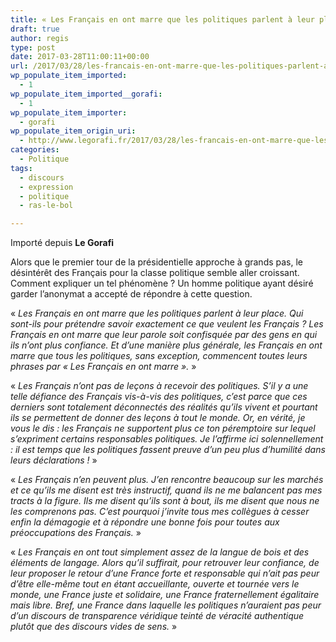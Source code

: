```yaml
---
title: « Les Français en ont marre que les politiques parlent à leur place » par un politique qui parle au nom des Français
draft: true
author: regis
type: post
date: 2017-03-28T11:00:11+00:00
url: /2017/03/28/les-francais-en-ont-marre-que-les-politiques-parlent-a-leur-place-par-un-politique-qui-parle-au-nom-des-francais/
wp_populate_item_imported:
  - 1
wp_populate_item_imported__gorafi:
  - 1
wp_populate_item_importer:
  - gorafi
wp_populate_item_origin_uri:
  - http://www.legorafi.fr/2017/03/28/les-francais-en-ont-marre-que-les-politiques-parlent-a-leur-place-par-un-politique-qui-parle-au-nom-des-francais/
categories:
  - Politique
tags:
  - discours
  - expression
  - politique
  - ras-le-bol

---
```

Importé depuis **Le Gorafi** 

Alors que le premier tour de la présidentielle approche à grands pas, le désintérêt des Français pour la classe politique semble aller croissant. Comment expliquer un tel phénomène ? Un homme politique ayant désiré garder l’anonymat a accepté de répondre à cette question.

« _Les Français en ont marre que les politiques parlent à leur place. Qui sont-ils pour prétendre savoir exactement ce que veulent les Français ? Les Français en ont marre que leur parole soit confisquée par des gens en qui ils n’ont plus confiance. Et d’une manière plus générale, les Français en ont marre que tous les politiques, sans exception, commencent toutes leurs phrases par &laquo;&nbsp;Les Français en ont marre&nbsp;&raquo;._ »

« _Les Français n’ont pas de leçons à recevoir des politiques. S’il y a une telle défiance des Français vis-à-vis des politiques, c’est parce que ces derniers sont totalement déconnectés des réalités qu’ils vivent et pourtant ils se permettent de donner des leçons à tout le monde. Or, en vérité, je vous le dis : les Français ne supportent plus ce ton péremptoire sur lequel s’expriment certains responsables politiques. Je l’affirme ici solennellement : il est temps que les politiques fassent preuve d’un peu plus d’humilité dans leurs déclarations !_ »

« _Les Français n’en peuvent plus. J’en rencontre beaucoup sur les marchés et ce qu’ils me disent est très instructif, quand ils ne me balancent pas mes tracts à la figure. Ils me disent qu’ils sont à bout, ils me disent que nous ne les comprenons pas. C’est pourquoi j’invite tous mes collègues à cesser enfin la démagogie et à répondre une bonne fois pour toutes aux préoccupations des Français._ »

« _Les Français en ont tout simplement assez de la langue de bois et des éléments de langage. Alors qu’il suffirait, pour retrouver leur confiance, de leur proposer le retour d’une France forte et responsable qui n’ait pas peur d’être elle-même tout en étant accueillante, ouverte et tournée vers le monde, une France juste et solidaire, une France fraternellement égalitaire mais libre. Bref, une France dans laquelle les politiques n’auraient pas peur d’un discours de transparence véridique teinté de véracité authentique plutôt que des discours vides de sens._ »